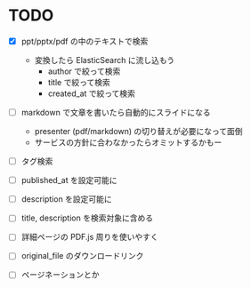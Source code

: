 TODO
================================

-   [x] ppt/pptx/pdf の中のテキストで検索
    -   変換したら ElasticSearch に流し込もう
        -   author で絞って検索
        -   title で絞って検索
        -   created_at で絞って検索
-   [ ] markdown で文章を書いたら自動的にスライドになる
    -   presenter (pdf/markdown) の切り替えが必要になって面倒
    -   サービスの方針に合わなかったらオミットするかもー

-   [ ] タグ検索
-   [ ] published_at を設定可能に
-   [ ] description を設定可能に
-   [ ] title, description を検索対象に含める
-   [ ] 詳細ページの PDF.js 周りを使いやすく
-   [ ] original_file のダウンロードリンク
-   [ ] ページネーションとか
